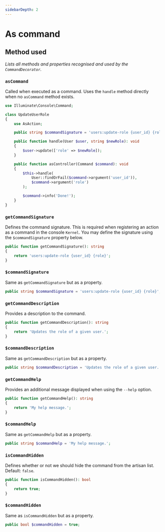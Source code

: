 ```yaml
---
sidebarDepth: 2
---
```


# As command

## Method used
*Lists all methods and properties recognised and used by the `CommandDecorator`.*

### `asCommand`
Called when executed as a command. Uses the `handle` method directly when no `asCommand` method exists.

```php
use Illuminate\Console\Command;

class UpdateUserRole
{
    use AsAction;

    public string $commandSignature = 'users:update-role {user_id} {role}';

    public function handle(User $user, string $newRole): void
    {
        $user->update(['role' => $newRole]);
    }

    public function asController(Command $command): void
    {
        $this->handle(
            User::findOrFail($command->argument('user_id')),
            $command->argument('role')
        );

        $command->info('Done!');
    }
}
```

### `getCommandSignature`
Defines the command signature. This is required when registering an action as a command in the console `Kernel`. You may define the signature using the `$commandSignature` property below.

```php
public function getCommandSignature(): string
{
    return 'users:update-role {user_id} {role}';
}
```

### `$commandSignature`
Same as `getCommandSignature` but as a property.

```php
public string $commandSignature = 'users:update-role {user_id} {role}';
```

### `getCommandDescription`
Provides a description to the command.

```php
public function getCommandDescription(): string
{
    return 'Updates the role of a given user.';
}
```

### `$commandDescription`
Same as `getCommandDescription` but as a property.

```php
public string $commandDescription = 'Updates the role of a given user.';
```

### `getCommandHelp`
Provides an additional message displayed when using the `--help` option.

```php
public function getCommandHelp(): string
{
    return 'My help message.';
}
```

### `$commandHelp`
Same as `getCommandHelp` but as a property.

```php
public string $commandHelp = 'My help message.';
```

### `isCommandHidden`
Defines whether or not we should hide the command from the artisan list. Default: `false`.

```php
public function isCommandHidden(): bool
{
    return true;
}
```

### `$commandHidden`
Same as `isCommandHidden` but as a property.

```php
public bool $commandHidden = true;
```
